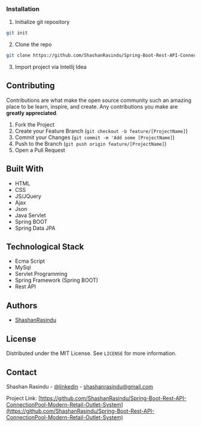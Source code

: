 ### Installation

1. Initialize git repository
```sh
git init
```
2. Clone the repo
```sh
git clone https://github.com/ShashanRasindu/Spring-Boot-Rest-API-ConnectionPool-Modern-Retail-Outlet-System
```
3. Import project via Intellij Idea

## Contributing

Contributions are what make the open source community such an amazing place to be learn, inspire, and create. Any contributions you make are **greatly appreciated**.

1. Fork the Project
2. Create your Feature Branch (`git checkout -b feature/[ProjectName]`)
3. Commit your Changes (`git commit -m 'Add some [ProjectName]`)
4. Push to the Branch (`git push origin feature/[ProjectName]`)
5. Open a Pull Request

## Built With

+ HTML
+ CSS
+ JS/JQuery
+ Ajax
+ Json
+ Java Servlet
+ Spring BOOT
+ Spring Data JPA


## Technological Stack

+ Ecma Script
+ MySql
+ Servlet Programming
+ Spring Framework (Spring BOOT)
+ Rest API

## Authors

- [ShashanRasindu](https://github.com/ShashanRasindu)

## License

Distributed under the MIT License. See `LICENSE` for more information.

## Contact

Shashan Rasindu - [@linkedin](https://www.linkedin.com/in/shashan-rasindu-a44308158/) - shashanrasindu@gmail.com

Project Link: [https://github.com/ShashanRasindu/Spring-Boot-Rest-API-ConnectionPool-Modern-Retail-Outlet-System](https://github.com/ShashanRasindu/Spring-Boot-Rest-API-ConnectionPool-Modern-Retail-Outlet-System)
